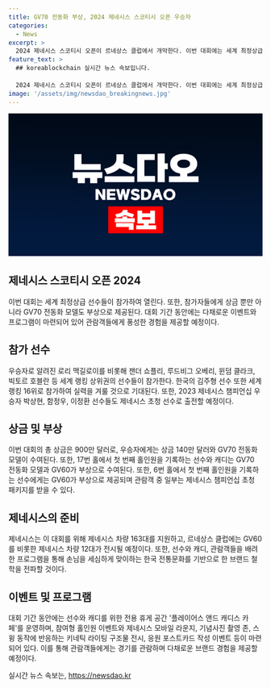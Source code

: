 ```yaml
---
title: GV70 전동화 부상, 2024 제네시스 스코티시 오픈 우승자
categories:
  - News
excerpt: >
  2024 제네시스 스코티시 오픈이 르네상스 클럽에서 개막한다. 이번 대회에는 세계 최정상급 선수들이 참가하며, 우승자에게는 GV70 전동화 모델과 상금 140만 달러가 수여될 예정이다. 또한, 특별 이벤트인 6번 홀 스타디움 익스피리언스를 신설하여 관람객들에게 다채로운 볼거리를 제공할 예정이다. 르네상스 클럽에는 제네시스 차량 163대가 지원되며, 제네시스는 선수와 캐디, 골프 팬들을 위한 프로그램을 통해 고객을 환대할 예정이다.
feature_text: >
  ## koreablockchain 실시간 뉴스 속보입니다.

  2024 제네시스 스코티시 오픈이 르네상스 클럽에서 개막한다. 이번 대회에는 세계 최정상급 선수들이 참가하며, 우승자에게는 GV70 전동화 모델과 상금 140만 달러가 수여될 예정이다. 또한, 특별 이벤트인 6번 홀 스타디움 익스피리언스를 신설하여 관람객들에게 다채로운 볼거리를 제공할 예정이다. 르네상스 클럽에는 제네시스 차량 163대가 지원되며, 제네시스는 선수와 캐디, 골프 팬들을 위한 프로그램을 통해 고객을 환대할 예정이다.
image: '/assets/img/newsdao_breakingnews.jpg'
---
```


<p><img src="/assets/img/newsdao_breakingnews.jpg" alt="koreablockchain 속보" /></p>

<h2 data-ke-size="size26">제네시스 스코티시 오픈 2024</h2>

<p>이번 대회는 세계 최정상급 선수들이 참가하여 열린다. 또한, 참가자들에게 상금 뿐만 아니라 GV70 전동화 모델도 부상으로 제공된다. 대회 기간 동안에는 다채로운 이벤트와 프로그램이 마련되어 있어 관람객들에게 풍성한 경험을 제공할 예정이다.</p>

<h2 data-ke-size="size26">참가 선수</h2>

<p>우승자로 알려진 로리 맥길로이를 비롯해 잰더 쇼플리, 루드비그 오베리, 윈덤 클라크, 빅토르 호블란 등 세계 랭킹 상위권의 선수들이 참가한다. 한국의 김주형 선수 또한 세계 랭킹 16위로 참가하여 실력을 겨룰 것으로 기대된다. 또한, 2023 제네시스 챔피언십 우승자 박상현, 함정우, 이정환 선수들도 제네시스 초청 선수로 출전할 예정이다.</p>

<h2 data-ke-size="size26">상금 및 부상</h2>

<p>이번 대회의 총 상금은 900만 달러로, 우승자에게는 상금 140만 달러와 GV70 전동화 모델이 수여된다. 또한, 17번 홀에서 첫 번째 홀인원을 기록하는 선수와 캐디는 GV70 전동화 모델과 GV60가 부상으로 수여된다. 또한, 6번 홀에서 첫 번째 홀인원을 기록하는 선수에게는 GV60가 부상으로 제공되며 관람객 중 일부는 제네시스 챔피언십 초청 패키지를 받을 수 있다.</p>

<h2 data-ke-size="size26">제네시스의 준비</h2>

<p>제네시스는 이 대회를 위해 제네시스 차량 163대를 지원하고, 르네상스 클럽에는 GV60를 비롯한 제네시스 차량 12대가 전시될 예정이다. 또한, 선수와 캐디, 관람객들을 배려한 프로그램을 통해 손님을 세심하게 맞이하는 한국 전통문화를 기반으로 한 브랜드 철학을 전파할 것이다.</p>

<h2 data-ke-size="size26">이벤트 및 프로그램</h2>

<p>대회 기간 동안에는 선수와 캐디를 위한 전용 휴게 공간 '플레이어스 앤드 캐디스 카페'를 운영하며, 참여형 홀인원 이벤트와 제네시스 모바일 라운지, 기념사진 촬영 존, 스윙 동작에 반응하는 키네틱 라이팅 구조물 전시, 응원 포스트카드 작성 이벤트 등이 마련되어 있다. 이를 통해 관람객들에게는 경기를 관람하며 다채로운 브랜드 경험을 제공할 예정이다.</p>
실시간 뉴스 속보는, <a href="https://newsdao.kr" rel="dofollow">https://newsdao.kr</a>


